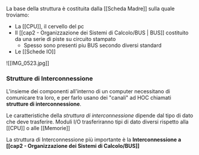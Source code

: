 La base della struttura è costituita dalla [[Scheda Madre]] sulla quale troviamo:
- La [[CPU]], il cervello del pc
- Il [[cap2 - Organizzazione dei Sistemi di Calcolo/BUS | BUS]] costituito da una serie di piste su circuito stampato
	- Spesso sono presenti piu BUS secondo diversi standard
- Le [[Schede IO]]


![[IMG_0523.jpg]]
### Strutture di Interconnessione 
L'insieme dei componenti all'interno di un computer necessitano di comunicare tra loro, e per farlo usano dei "canali" ad HOC chiamati **strutture di interconnessione**.

Le caratteristiche della *struttura di interconnessione* dipende dal tipo di dato che deve trasferire.
Moduli I/O trasferiranno tipi di dato diversi rispetto alla [[CPU]] o alle [[Memorie]]

La struttura di Interconnessione più importante è la **Interconnessione a [[cap2 - Organizzazione dei Sistemi di Calcolo/BUS]]**

